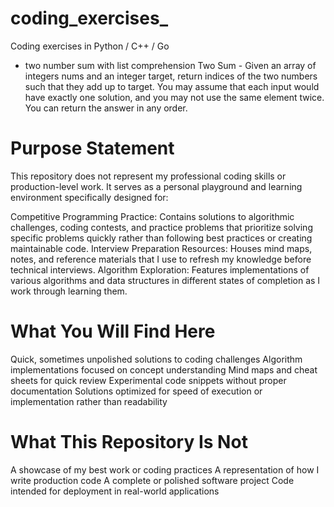 # coding_exercises_
Coding exercises in Python / C++ / Go

- two number sum with list comprehension
Two Sum - Given an array of integers nums and an integer target, return indices of the two numbers such that they add up to target. 
 You may assume that each input would have exactly one solution, and you may not use the same element twice. 
 You can return the answer in any order.

# Purpose Statement
This repository does not represent my professional coding skills or production-level work. It serves as a personal playground and learning environment specifically designed for:

Competitive Programming Practice: Contains solutions to algorithmic challenges, coding contests, and practice problems that prioritize solving specific problems quickly rather than following best practices or creating maintainable code.
Interview Preparation Resources: Houses mind maps, notes, and reference materials that I use to refresh my knowledge before technical interviews.
Algorithm Exploration: Features implementations of various algorithms and data structures in different states of completion as I work through learning them.

# What You Will Find Here

Quick, sometimes unpolished solutions to coding challenges
Algorithm implementations focused on concept understanding
Mind maps and cheat sheets for quick review
Experimental code snippets without proper documentation
Solutions optimized for speed of execution or implementation rather than readability

# What This Repository Is Not

A showcase of my best work or coding practices
A representation of how I write production code
A complete or polished software project
Code intended for deployment in real-world applications

